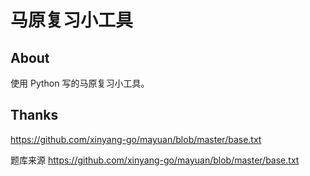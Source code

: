 # 马原复习小工具

## About

使用 Python 写的马原复习小工具。

## Thanks

https://github.com/xinyang-go/mayuan/blob/master/base.txt

题库来源 https://github.com/xinyang-go/mayuan/blob/master/base.txt

